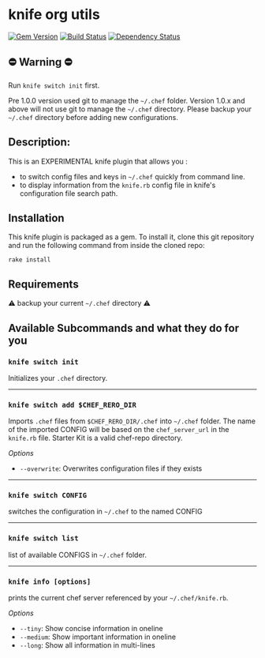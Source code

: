 # knife org utils
[![Gem Version](https://badge.fury.io/rb/knife-org-utils.svg)](http://badge.fury.io/rb/knife-org-utils) [![Build Status](https://travis-ci.org/secret-sauce/knife-org-utils.svg?branch=master)](https://travis-ci.org/secret-sauce/knife-org-utils) [![Dependency Status](https://gemnasium.com/secret-sauce/knife-org-utils.svg)](https://gemnasium.com/secret-sauce/knife-org-utils)


## :no_entry: Warning :no_entry:

Run `knife switch init` first.  

Pre 1.0.0 version used git to manage the `~/.chef` folder. Version 1.0.x and above will not use git to manage the `~/.chef` directory. Please backup your `~/.chef` directory before adding new configurations.

## Description:
This is an EXPERIMENTAL knife plugin that allows you :

- to switch config files and keys in `~/.chef` quickly from command line.
- to display information from the `knife.rb` config file in knife's configuration file search path.

## Installation

This knife plugin is packaged as a gem. To install it, clone this
git repository and run the following command from inside the cloned repo:

    rake install

## Requirements
:warning: backup your current `~/.chef` directory :warning:

## Available Subcommands and what they do for you

### `knife switch init`
Initializes your `.chef` directory.
- - -

### `knife switch add $CHEF_RERO_DIR`
Imports `.chef` files from `$CHEF_RERO_DIR/.chef` into `~/.chef` folder. The name of the imported CONFIG will be based on the `chef_server_url` in the `knife.rb` file. Starter Kit is a valid chef-repo directory.

*Options*
  * `--overwrite`: Overwrites configuration files if they exists

- - -

### `knife switch CONFIG`
switches the configuration in `~/.chef` to the named CONFIG
- - -

### `knife switch list`
list of available CONFIGS in `~/.chef` folder.
- - -

### `knife info [options]`
prints the current chef server referenced by your `~/.chef/knife.rb`.

*Options*

  * `--tiny`: Show concise information in oneline
  * `--medium`: Show important information in oneline
  * `--long`: Show all information in multi-lines
